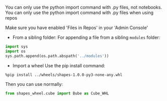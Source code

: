 You can only use the python import command with .py files, not notebooks.
You can only use the python import command with .py files when using repos

Make sure you have enabled 'Files in Repos' in your 'Admin Console'

* From a sibling folder:
For appending a file from a sibling `modules` folder:

```python
import sys
import os
sys.path.append(os.path.abspath('../modules'))
```


* Import a wheel
Use the pip install command:
```
%pip install ../wheels/shapes-1.0.0-py3-none-any.whl
```
Then you can use normally:
```python
from shapes_wheel.cube import Bube as Cube_WHL
```